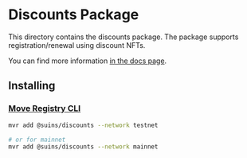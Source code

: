 # Discounts Package

This directory contains the discounts package. The package supports registration/renewal using discount NFTs.

You can find more information
[in the docs page](https://docs.suins.io/).

## Installing

### [Move Registry CLI](https://docs.suins.io/move-registry)

```bash
mvr add @suins/discounts --network testnet

# or for mainnet
mvr add @suins/discounts --network mainnet
```
